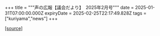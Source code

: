 +++
title = """声の広報【議会だより】　2025年2月号"""
date = 2025-01-31T07:00:00.000Z
expiryDate = 2025-02-25T22:17:49.828Z
tags = ["kuriyama","news"]
+++


[[source]](https://www.town.kuriyama.hokkaido.jp/site/koho/30283.html)
